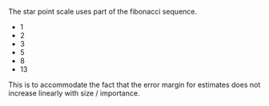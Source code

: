 The star point scale uses part of the fibonacci sequence.

- 1
- 2
- 3
- 5
- 8
- 13

This is to accommodate the fact that the error margin for estimates does not increase linearly with size / importance.
